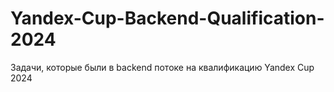 # Yandex-Cup-Backend-Qualification-2024
Задачи, которые были в backend потоке на квалификацию Yandex Cup 2024
